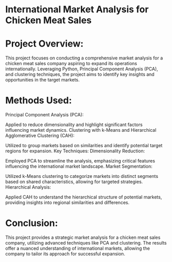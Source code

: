 # International Market Analysis for Chicken Meat Sales

# Project Overview:
This project focuses on conducting a comprehensive market analysis for a chicken meat sales company aspiring to expand its operations internationally. Leveraging Python, Principal Component Analysis (PCA), and clustering techniques, the project aims to identify key insights and opportunities in the target markets.

# Methods Used:
Principal Component Analysis (PCA):

Applied to reduce dimensionality and highlight significant factors influencing market dynamics.
Clustering with k-Means and Hierarchical Agglomerative Clustering (CAH):

Utilized to group markets based on similarities and identify potential target regions for expansion.
Key Techniques:
Dimensionality Reduction:

Employed PCA to streamline the analysis, emphasizing critical features influencing the international market landscape.
Market Segmentation:

Utilized k-Means clustering to categorize markets into distinct segments based on shared characteristics, allowing for targeted strategies.
Hierarchical Analysis:

Applied CAH to understand the hierarchical structure of potential markets, providing insights into regional similarities and differences.

# Conclusion:
This project provides a strategic market analysis for a chicken meat sales company, utilizing advanced techniques like PCA and clustering. The results offer a nuanced understanding of international markets, allowing the company to tailor its approach for successful expansion.

